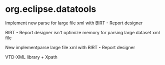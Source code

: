 # org.eclipse.datatools
Implement new parse for large file xml with BIRT - Report designer 

BIRT - Report designer isn't optimize memory for parsing large dataset xml file

New implementparse large file xml with BIRT - Report designer 

VTD-XML library + Xpath
